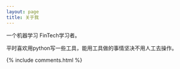 ```yaml
---
layout: page
title: 关于我 
---
```


一个机器学习 FinTech学习者。

平时喜欢用python写一些工具，能用工具做的事情坚决不用人工去操作。




{% include comments.html %}